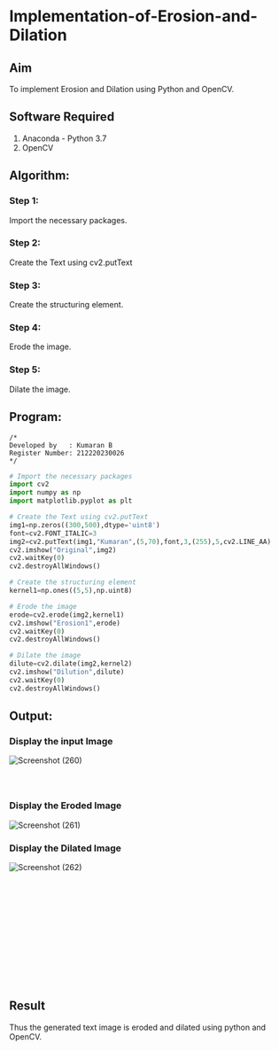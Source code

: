 # Implementation-of-Erosion-and-Dilation
## Aim
To implement Erosion and Dilation using Python and OpenCV.

## Software Required
1. Anaconda - Python 3.7
2. OpenCV

## Algorithm:
### Step 1:
Import the necessary packages.
### Step 2:
Create the Text using cv2.putText
### Step 3:
Create the structuring element.
### Step 4:
Erode the image.
### Step 5:
Dilate the image.
 
## Program:
```
/*
Developed by   : Kumaran B
Register Number: 212220230026
*/
```
``` Python
# Import the necessary packages
import cv2
import numpy as np
import matplotlib.pyplot as plt

# Create the Text using cv2.putText
img1=np.zeros((300,500),dtype='uint8')
font=cv2.FONT_ITALIC=3
img2=cv2.putText(img1,"Kumaran",(5,70),font,3,(255),5,cv2.LINE_AA)
cv2.imshow("Original",img2)
cv2.waitKey(0)
cv2.destroyAllWindows()

# Create the structuring element
kernel1=np.ones((5,5),np.uint8)

# Erode the image
erode=cv2.erode(img2,kernel1)
cv2.imshow("Erosion1",erode)
cv2.waitKey(0)
cv2.destroyAllWindows()

# Dilate the image
dilute=cv2.dilate(img2,kernel2)
cv2.imshow("Dilution",dilute)
cv2.waitKey(0)
cv2.destroyAllWindows()
```

## Output:

### Display the input Image
![Screenshot (260)](https://user-images.githubusercontent.com/75243072/170279130-3604073d-e5df-422d-9cb3-f9b9230e00e6.png)

### <br><br>Display the Eroded Image
![Screenshot (261)](https://user-images.githubusercontent.com/75243072/170279169-17d70edf-5dc5-4b2c-85cd-fab558905e70.png)

### Display the Dilated Image
![Screenshot (262)](https://user-images.githubusercontent.com/75243072/170279233-cdd4c1f9-3239-4fb3-81aa-75319d30a8f4.png)

## <br><br><br><br><br><br><br><br>Result
Thus the generated text image is eroded and dilated using python and OpenCV.
